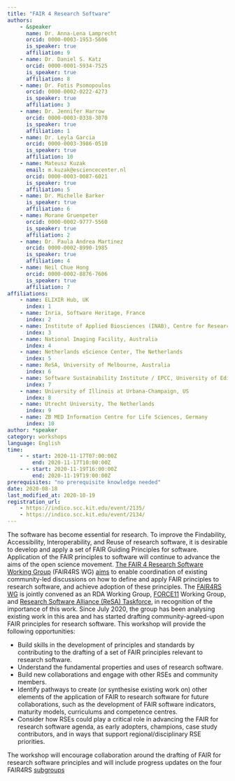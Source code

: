 ```yaml
---
title: "FAIR 4 Research Software"
authors:
    - &speaker
      name: Dr. Anna-Lena Lamprecht
      orcid: 0000-0003-1953-5606
      is_speaker: true
      affiliation: 9
    - name: Dr. Daniel S. Katz
      orcid: 0000-0001-5934-7525
      is_speaker: true
      affiliation: 8
    - name: Dr. Fotis Psomopoulos
      orcid: 0000-0002-0222-4273
      is_speaker: true
      affiliation: 3
    - name: Dr. Jennifer Harrow
      orcid: 0000-0003-0338-3070
      is_speaker: true
      affiliation: 1
    - name: Dr. Leyla Garcia
      orcid: 0000-0003-3986-0510
      is_speaker: true
      affiliation: 10
    - name: Mateusz Kuzak
      email: m.kuzak@esciencecenter.nl
      orcid: 0000-0003-0087-6021
      is_speaker: true
      affiliation: 5
    - name: Dr. Michelle Barker
      is_speaker: true
      affiliation: 6
    - name: Morane Gruenpeter
      orcid: 0000-0002-9777-5560
      is_speaker: true
      affiliation: 2
    - name: Dr. Paula Andrea Martinez
      orcid: 0000-0002-8990-1985
      is_speaker: true
      affiliation: 4
    - name: Neil Chue Hong
      orcid: 0000-0002-8876-7606
      is_speaker: true
      affiliation: 7
affiliations:
    - name: ELIXIR Hub, UK
      index: 1
    - name: Inria, Software Heritage, France
      index: 2
    - name: Institute of Applied Biosciences (INAB), Centre for Research and Technology Hellas (CERTH), Greece
      index: 3
    - name: National Imaging Facility, Australia
      index: 4
    - name: Netherlands eScience Center, The Netherlands
      index: 5
    - name: ReSA, University of Melbourne, Australia
      index: 6
    - name: Software Sustainability Institute / EPCC, University of Edinburgh, UK
      index: 7
    - name: University of Illinois at Urbana-Champaign, US
      index: 8
    - name: Utrecht University, The Netherlands
      index: 9
    - name: ZB MED Information Centre for Life Sciences, Germany
      index: 10
author: *speaker
category: workshops
language: English
time:
    - - start: 2020-11-17T07:00:00Z
        end: 2020-11-17T10:00:00Z
    - - start: 2020-11-19T16:00:00Z
        end: 2020-11-19T19:00:00Z
prerequisites: "no prerequisite knowledge needed"
date: 2020-08-18
last_modified_at: 2020-10-19
registration_url:
    - https://indico.scc.kit.edu/event/2135/
    - https://indico.scc.kit.edu/event/2134/
---
```

The software has become essential for research. To improve the Findability, Accessibility, Interoperability, and Reuse of research software, it is desirable to develop and apply a set of  FAIR Guiding Principles for software. Application of the FAIR principles to software will continue to advance the aims of the open science movement. [The FAIR 4 Research Software Working Group][1] (FAIR4RS WG) [aims][2] to enable coordination of existing community-led discussions on how to define and apply FAIR principles to research software, and achieve adoption of these principles. The [FAIR4RS WG][3] is jointly convened as an RDA Working Group, [FORCE11][4] Working Group, and [Research Software Alliance (ReSA) Taskforce][5], in recognition of the importance of this work.
Since July 2020, the group has been analysing existing work in this area and has started drafting community-agreed-upon FAIR principles for research software. This workshop will provide the following opportunities:

 - Build skills in the development of principles and standards by contributing to the drafting of a set of FAIR principles relevant to research software.
 - Understand the fundamental properties and uses of research software.
 - Build new collaborations and engage with other RSEs and community members.
 - Identify pathways to create (or synthesise existing work on) other elements of the application of FAIR to research software for future collaborations, such as the development of FAIR software indicators, maturity models, curriculums and competence centres.
 - Consider how RSEs could play a critical role in advancing the FAIR for research software agenda, as early adopters, champions, case study contributors, and in ways that support regional/disciplinary RSE priorities.

The workshop will encourage collaboration around the drafting of FAIR for research software principles and will include progress updates on the four FAIR4RS [subgroups][6]

  [1]: https://www.rd-alliance.org/groups/fair-4-research-software-fair4rs-wg
  [2]: https://www.rd-alliance.org/node/69317/case-statement
  [3]: https://www.rd-alliance.org/groups/fair-4-research-software-fair4rs-wg
  [4]: https://www.force11.org/
  [5]: https://www.researchsoft.org/taskforces/
  [6]: https://www.rd-alliance.org/group/fair-4-research-software-fair4rs-wg/post/fair-4-rs-webinars-2930-june
